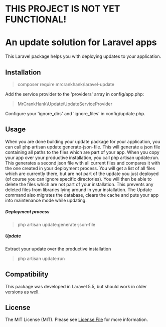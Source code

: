 # THIS PROJECT IS NOT YET FUNCTIONAL!

# An update solution for Laravel apps

This Laravel package helps you with deploying updates to your application.

## Installation
> composer require mrcrankhank/laravel-update

Add the service provider to the 'providers' array in config/app.php:
> MrCrankHank\Update\UpdateServiceProvider

Configure your 'ignore_dirs' and 'ignore_files' in config/update.php.

## Usage
When you are done building your update package for your application, you can call php artisan update:generate-json-file. 
This will generate a json file containing all paths to the files which are part of your app. When you copy your app over 
your productive installation, you call php artisan update:run. This generates a second json file with all current files and
compares it with the one created in your deployment process. You will get a list of all files which are currently there,
but are not part of the update you just deployed (of course you can ignore specific directories). You will then be able to
delete the files which are not part of your installation. This prevents any deleted files from libraries lying around in 
your installation.
The Update command also migrates the database, clears the cache and puts your app into maintenance mode while updating.

##### Deployment process
> php artisan update:generate-json-file

##### Update
Extract your update over the productive installation
> php artisan update:run

## Compatibility
This package was developed in Laravel 5.5, but should work in older versions as well.

## License
The MIT License (MIT). Please see [License File](LICENSE.md) for more information.